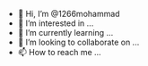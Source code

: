 - 👋 Hi, I’m @1266mohammad
- 👀 I’m interested in ...
- 🌱 I’m currently learning ...
- 💞️ I’m looking to collaborate on ...
- 📫 How to reach me ...

<!---
1266mohammad/1266mohammad is a ✨ special ✨ repository because its `README.md` (this file) appears on your GitHub profile.
You can click the Preview link to take a look at your changes.
--->
